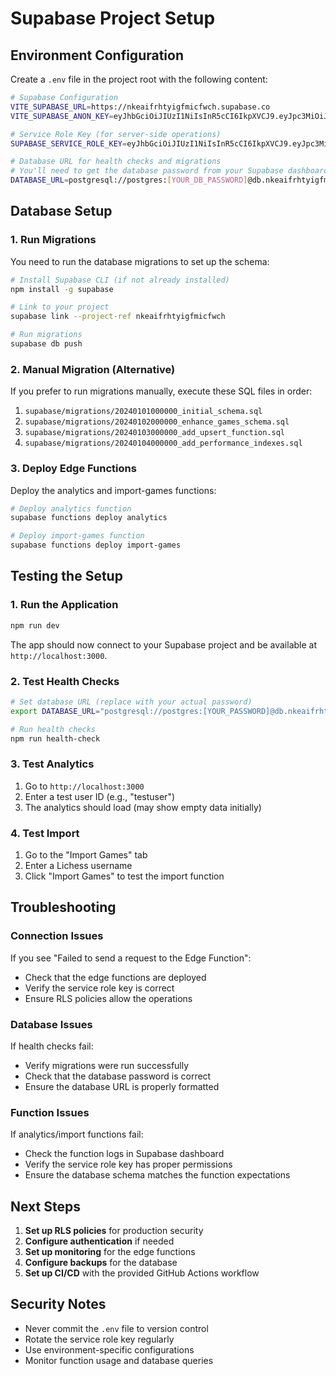 # Supabase Project Setup

## Environment Configuration

Create a `.env` file in the project root with the following content:

```bash
# Supabase Configuration
VITE_SUPABASE_URL=https://nkeaifrhtyigfmicfwch.supabase.co
VITE_SUPABASE_ANON_KEY=eyJhbGciOiJIUzI1NiIsInR5cCI6IkpXVCJ9.eyJpc3MiOiJzdXBhYmFzZSIsInJlZiI6Im5rZWFpZnJodHlpZ2ZtaWNmd2NoIiwicm9sZSI6ImFub24iLCJpYXQiOjE3NTgwMzcxMDEsImV4cCI6MjA3MzYxMzEwMX0.xl_IHUFUAMaOiiMSnDLWVFEi_JujwbJ26-Uj-wwJkbs

# Service Role Key (for server-side operations)
SUPABASE_SERVICE_ROLE_KEY=eyJhbGciOiJIUzI1NiIsInR5cCI6IkpXVCJ9.eyJpc3MiOiJzdXBhYmFzZSIsInJlZiI6Im5rZWFpZnJodHlpZ2ZtaWNmd2NoIiwicm9sZSI6InNlcnZpY2Vfcm9sZSIsImlhdCI6MTc1ODAzNzEwMSwiZXhwIjoyMDczNjEzMTAxfQ.K85dhD6MNMYzM0zlzeBZY5FIZxCzT1k0L3wczfBucRs

# Database URL for health checks and migrations
# You'll need to get the database password from your Supabase dashboard
DATABASE_URL=postgresql://postgres:[YOUR_DB_PASSWORD]@db.nkeaifrhtyigfmicfwch.supabase.co:5432/postgres
```

## Database Setup

### 1. Run Migrations

You need to run the database migrations to set up the schema:

```bash
# Install Supabase CLI (if not already installed)
npm install -g supabase

# Link to your project
supabase link --project-ref nkeaifrhtyigfmicfwch

# Run migrations
supabase db push
```

### 2. Manual Migration (Alternative)

If you prefer to run migrations manually, execute these SQL files in order:

1. `supabase/migrations/20240101000000_initial_schema.sql`
2. `supabase/migrations/20240102000000_enhance_games_schema.sql`
3. `supabase/migrations/20240103000000_add_upsert_function.sql`
4. `supabase/migrations/20240104000000_add_performance_indexes.sql`

### 3. Deploy Edge Functions

Deploy the analytics and import-games functions:

```bash
# Deploy analytics function
supabase functions deploy analytics

# Deploy import-games function
supabase functions deploy import-games
```

## Testing the Setup

### 1. Run the Application

```bash
npm run dev
```

The app should now connect to your Supabase project and be available at `http://localhost:3000`.

### 2. Test Health Checks

```bash
# Set database URL (replace with your actual password)
export DATABASE_URL="postgresql://postgres:[YOUR_PASSWORD]@db.nkeaifrhtyigfmicfwch.supabase.co:5432/postgres"

# Run health checks
npm run health-check
```

### 3. Test Analytics

1. Go to `http://localhost:3000`
2. Enter a test user ID (e.g., "testuser")
3. The analytics should load (may show empty data initially)

### 4. Test Import

1. Go to the "Import Games" tab
2. Enter a Lichess username
3. Click "Import Games" to test the import function

## Troubleshooting

### Connection Issues

If you see "Failed to send a request to the Edge Function":
- Check that the edge functions are deployed
- Verify the service role key is correct
- Ensure RLS policies allow the operations

### Database Issues

If health checks fail:
- Verify migrations were run successfully
- Check that the database password is correct
- Ensure the database URL is properly formatted

### Function Issues

If analytics/import functions fail:
- Check the function logs in Supabase dashboard
- Verify the service role key has proper permissions
- Ensure the database schema matches the function expectations

## Next Steps

1. **Set up RLS policies** for production security
2. **Configure authentication** if needed
3. **Set up monitoring** for the edge functions
4. **Configure backups** for the database
5. **Set up CI/CD** with the provided GitHub Actions workflow

## Security Notes

- Never commit the `.env` file to version control
- Rotate the service role key regularly
- Use environment-specific configurations
- Monitor function usage and database queries
